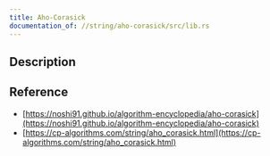 ```yaml
---
title: Aho-Corasick
documentation_of: //string/aho-corasick/src/lib.rs
---
```


## Description

## Reference
- [https://noshi91.github.io/algorithm-encyclopedia/aho-corasick](https://noshi91.github.io/algorithm-encyclopedia/aho-corasick)
- [https://cp-algorithms.com/string/aho_corasick.html](https://cp-algorithms.com/string/aho_corasick.html)
